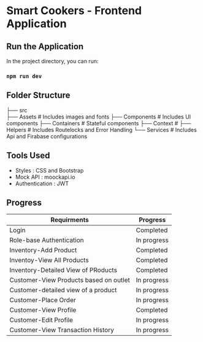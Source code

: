# Smart Cookers - Frontend Application

## Run the Application

In the project directory, you can run:

### `npm run dev`

## Folder Structure 

├── src                   
   ├── Assets           # Includes images and fonts 
   ├── Components       # Includes UI components
   ├── Containers       # Stateful components
   ├── Context          # 
   ├── Helpers          # Includes Routelocks and Error Handling
   └── Services         # Includes Api and Firabase configurations

## Tools Used

- Styles : CSS and Bootstrap 
- Mock API : moockapi.io
- Authentication : JWT

## Progress

| Requirments  | Progress|
| ------------- | ------------- |
| Login  | Completed  |
| Role-base Authentication  | In progress  |
| Inventory-Add Product  | Completed |
| Inventoy-View All Products  | Completed |
| Inventory-Detailed View of PRoducts | Completed  |
| Customer-View Products based on outlet |  In progress   |
| Customer-detailed view of a product |  In progress   |
| Customer-Place Order |  In progress  |
| Customer-View Profile | Completed |
| Customer-Edit Profile |  In progress   |
| Customer-View Transaction History |  In progress   |



